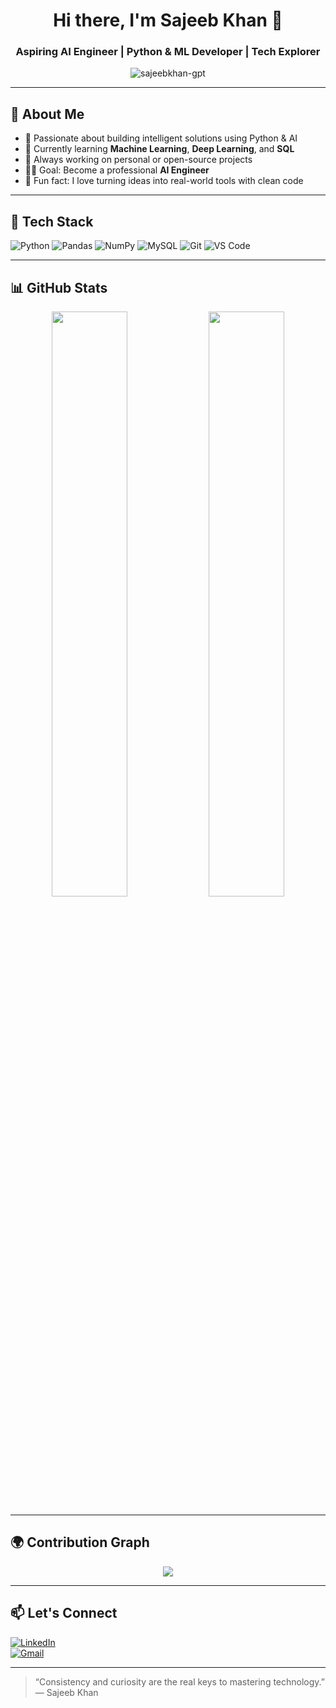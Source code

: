 <h1 align="center">Hi there, I'm Sajeeb Khan 👋</h1>
<h3 align="center">Aspiring AI Engineer | Python & ML Developer | Tech Explorer</h3>

<p align="center">
  <img src="https://komarev.com/ghpvc/?username=sajeebkhan-gpt&label=Profile%20views&color=0e75b6&style=flat" alt="sajeebkhan-gpt" />
</p>

---

## 🚀 About Me

- 🎯 Passionate about building intelligent solutions using Python & AI  
- 🧠 Currently learning **Machine Learning**, **Deep Learning**, and **SQL**
- 🔨 Always working on personal or open-source projects
- 🧑‍💻 Goal: Become a professional **AI Engineer**
- 🌱 Fun fact: I love turning ideas into real-world tools with clean code

---

## 🧰 Tech Stack

![Python](https://img.shields.io/badge/Python-3776AB?style=flat-square&logo=python&logoColor=white)
![Pandas](https://img.shields.io/badge/Pandas-150458?style=flat-square&logo=pandas&logoColor=white)
![NumPy](https://img.shields.io/badge/Numpy-013243?style=flat-square&logo=numpy&logoColor=white)
![MySQL](https://img.shields.io/badge/MySQL-00758F?style=flat-square&logo=mysql&logoColor=white)
![Git](https://img.shields.io/badge/Git-F05032?style=flat-square&logo=git&logoColor=white)
![VS Code](https://img.shields.io/badge/VSCode-007ACC?style=flat-square&logo=visual-studio-code&logoColor=white)

---

## 📊 GitHub Stats

<div align="center">
  <img src="https://github-readme-stats.vercel.app/api?username=sajeebkhan-gpt&show_icons=true&theme=radical" width="49%" />
  <img src="https://github-readme-streak-stats.herokuapp.com/?user=sajeebkhan-gpt&theme=radical" width="49%" />
</div>

---

## 🌍 Contribution Graph

<p align="center">
  <img src="https://github-readme-activity-graph.vercel.app/graph?username=sajeebkhan-gpt&theme=react-dark&hide_border=true" />
</p>

---

## 📫 Let's Connect

[![LinkedIn](https://img.shields.io/badge/-LinkedIn-0A66C2?style=flat-square&logo=linkedin&logoColor=white)](https://linkedin.com/in/sajeebkhan)  
[![Gmail](https://img.shields.io/badge/-sksajeebkhan003@gmail.com-D14836?style=flat-square&logo=gmail&logoColor=white)](mailto:sksajeebkhan003@gmail.com)

---

> “Consistency and curiosity are the real keys to mastering technology.” — Sajeeb Khan
